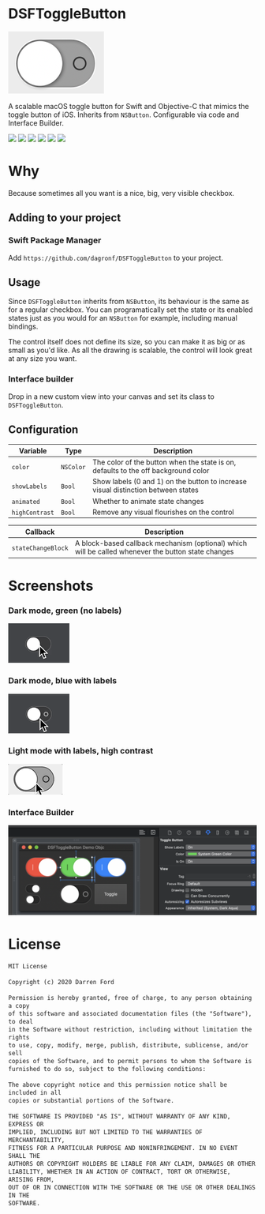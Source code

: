 # DSFToggleButton

![](https://github.com/dagronf/dagronf.github.io/raw/master/art/projects/DSFToggleButton/primary.png)

A scalable macOS toggle button for Swift and Objective-C that mimics the toggle button of iOS. Inherits from `NSButton`. Configurable via code and Interface Builder.

![](https://img.shields.io/github/v/tag/dagronf/DSFToggleButton) ![](https://img.shields.io/badge/macOS-10.9+-red) ![](https://img.shields.io/badge/Swift-5.0+-orange.svg)
![](https://img.shields.io/badge/License-MIT-lightgrey) [![](https://img.shields.io/badge/pod-compatible-informational)](https://cocoapods.org) [![](https://img.shields.io/badge/spm-compatible-brightgreen.svg?style=flat)](https://swift.org/package-manager)

# Why

Because sometimes all you want is a nice, big, very visible checkbox.

## Adding to your project

### Swift Package Manager

Add `https://github.com/dagronf/DSFToggleButton` to your project.

## Usage

Since `DSFToggleButton` inherits from `NSButton`, its behaviour is the same as for a regular checkbox. You can programatically set the state or its enabled states just as you would for an `NSButton` for example, including manual bindings.

The control itself does not define its size, so you can make it as big or as small as you'd like. As all the drawing is scalable, the control will look great at any size you want.

### Interface builder

Drop in a new custom view into your canvas and set its class to `DSFToggleButton`.  

## Configuration

| Variable  | Type    | Description                                                                       |
|-----------|---------|-----------------------------------------------------------------------------------|
| `color`     | `NSColor` | The color of the button when the state is on, defaults to the off background color |
| `showLabels` | `Bool`    | Show labels (0 and 1) on the button to increase visual distinction between states |
| `animated` | `Bool` | Whether to animate state changes |
| `highContrast` | `Bool` | Remove any visual flourishes on the control |

| Callback  | Description                                                                       |
|-----------|-----------------------------------------------------------------------------------|
| `stateChangeBlock` | A block-based callback mechanism (optional) which will be called whenever the button state changes |
# Screenshots

### Dark mode, green (no labels)

![](https://github.com/dagronf/dagronf.github.io/raw/master/art/projects/DSFToggleButton/green_toggle.gif)

### Dark mode, blue with labels

![](https://github.com/dagronf/dagronf.github.io/raw/master/art/projects/DSFToggleButton/blue_toggle_labels.gif)

### Light mode with labels, high contrast

![](https://github.com/dagronf/dagronf.github.io/raw/master/art/projects/DSFToggleButton/gray_toggle_high_contrast.gif)

### Interface Builder

![](https://github.com/dagronf/dagronf.github.io/raw/master/art/projects/DSFToggleButton/interface_builder.png)

# License

```
MIT License

Copyright (c) 2020 Darren Ford

Permission is hereby granted, free of charge, to any person obtaining a copy
of this software and associated documentation files (the "Software"), to deal
in the Software without restriction, including without limitation the rights
to use, copy, modify, merge, publish, distribute, sublicense, and/or sell
copies of the Software, and to permit persons to whom the Software is
furnished to do so, subject to the following conditions:

The above copyright notice and this permission notice shall be included in all
copies or substantial portions of the Software.

THE SOFTWARE IS PROVIDED "AS IS", WITHOUT WARRANTY OF ANY KIND, EXPRESS OR
IMPLIED, INCLUDING BUT NOT LIMITED TO THE WARRANTIES OF MERCHANTABILITY,
FITNESS FOR A PARTICULAR PURPOSE AND NONINFRINGEMENT. IN NO EVENT SHALL THE
AUTHORS OR COPYRIGHT HOLDERS BE LIABLE FOR ANY CLAIM, DAMAGES OR OTHER
LIABILITY, WHETHER IN AN ACTION OF CONTRACT, TORT OR OTHERWISE, ARISING FROM,
OUT OF OR IN CONNECTION WITH THE SOFTWARE OR THE USE OR OTHER DEALINGS IN THE
SOFTWARE.
```
